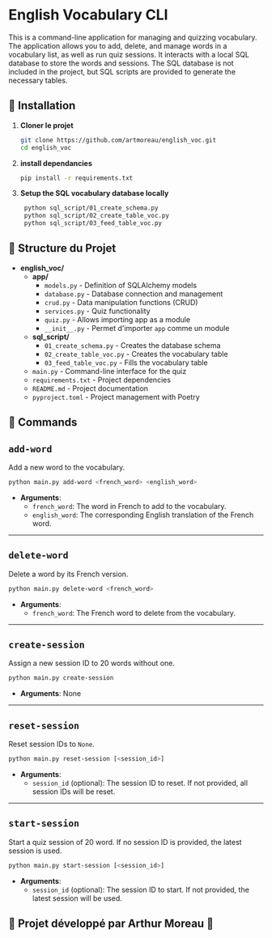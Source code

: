 # English Vocabulary CLI

This is a command-line application for managing and quizzing vocabulary. The application allows you to add, delete, and manage words in a vocabulary list, as well as run quiz sessions. It interacts with a local SQL database to store the words and sessions. The SQL database is not included in the project, but SQL scripts are provided to generate the necessary tables.


## 📌 Installation

1. **Cloner le projet**  
   ```bash
   git clone https://github.com/artmoreau/english_voc.git
   cd english_voc
    ```

2. **install dependancies**
   ```bash
   pip install -r requirements.txt
    ```

3. **Setup the SQL vocabulary database locally**
   ```bash
    python sql_script/01_create_schema.py
    python sql_script/02_create_table_voc.py
    python sql_script/03_feed_table_voc.py
    ```

## 📂 Structure du Projet

- **english_voc/**
  - **app/**
    - `models.py` - Definition of SQLAlchemy models
    - `database.py` - Database connection and management
    - `crud.py` - Data manipulation functions (CRUD)
    - `services.py` - Quiz functionality
    - `quiz.py` - Allows importing app as a module
    - `__init__.py` - Permet d'importer `app` comme un module
  - **sql_script/**
    - `01_create_schema.py` - Creates the database schema
    - `02_create_table_voc.py` - Creates the vocabulary table
    - `03_feed_table_voc.py` - Fills the vocabulary table
  - `main.py` - Command-line interface for the quiz
  - `requirements.txt` - Project dependencies
  - `README.md` - Project documentation
  - `pyproject.toml` - Project management with Poetry


## 🎲 Commands


## `add-word`

Add a new word to the vocabulary.

```bash
python main.py add-word <french_word> <english_word>
```

- **Arguments**:
    - `french_word`: The word in French to add to the vocabulary.
    - `english_word`: The corresponding English translation of the French word.

---

## `delete-word`

Delete a word by its French version.

```bash
python main.py delete-word <french_word>
```

- **Arguments**:
    - `french_word`: The French word to delete from the vocabulary.

---

## `create-session`

Assign a new session ID to 20 words without one.

```bash
python main.py create-session
```

- **Arguments**: None

---

## `reset-session`

Reset session IDs to `None`.

```bash
python main.py reset-session [<session_id>]
```

- **Arguments**:
    - `session_id` (optional): The session ID to reset. If not provided, all session IDs will be reset.

---

## `start-session`

Start a quiz session of 20 word. If no session ID is provided, the latest session is used.

```bash
python main.py start-session [<session_id>]
```

- **Arguments**:
    - `session_id` (optional): The session ID to start. If not provided, the latest session will be used.

## 🚀 Projet développé par Arthur Moreau 🎯